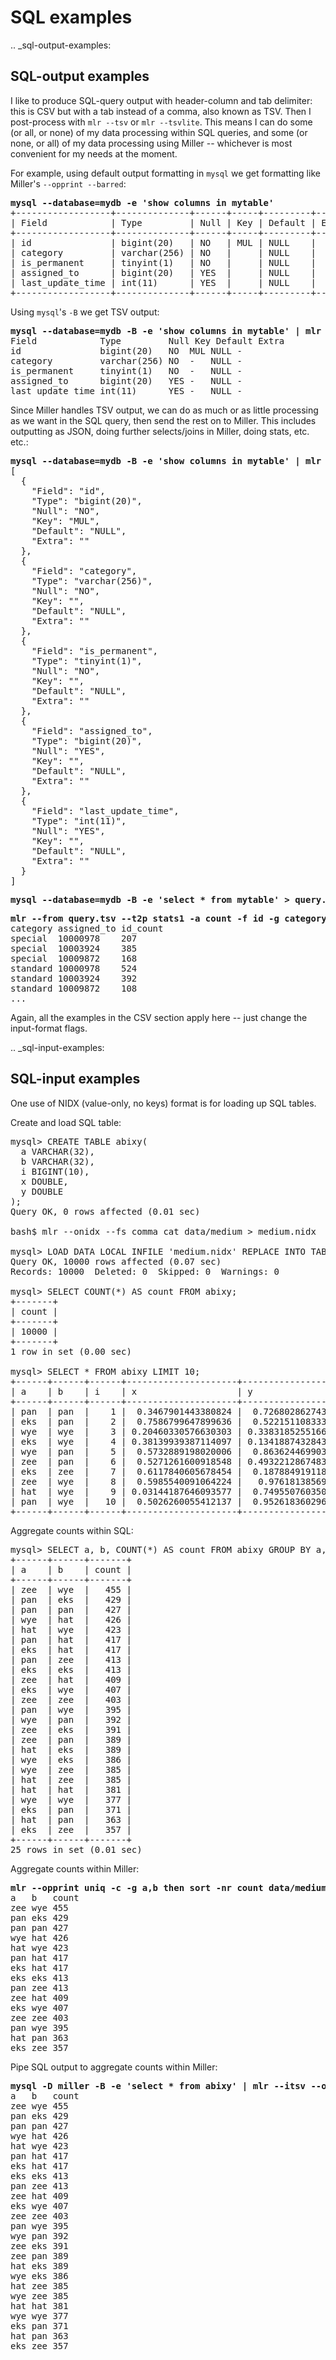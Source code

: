 <!---  PLEASE DO NOT EDIT DIRECTLY. EDIT THE .md.in FILE PLEASE. --->
# SQL examples

.. _sql-output-examples:

## SQL-output examples

I like to produce SQL-query output with header-column and tab delimiter: this is CSV but with a tab instead of a comma, also known as TSV. Then I post-process with ``mlr --tsv`` or ``mlr --tsvlite``.  This means I can do some (or all, or none) of my data processing within SQL queries, and some (or none, or all) of my data processing using Miller -- whichever is most convenient for my needs at the moment.

For example, using default output formatting in ``mysql`` we get formatting like Miller's ``--opprint --barred``:

<pre>
<b>mysql --database=mydb -e 'show columns in mytable'</b>
+------------------+--------------+------+-----+---------+-------+
| Field            | Type         | Null | Key | Default | Extra |
+------------------+--------------+------+-----+---------+-------+
| id               | bigint(20)   | NO   | MUL | NULL    |       |
| category         | varchar(256) | NO   |     | NULL    |       |
| is_permanent     | tinyint(1)   | NO   |     | NULL    |       |
| assigned_to      | bigint(20)   | YES  |     | NULL    |       |
| last_update_time | int(11)      | YES  |     | NULL    |       |
+------------------+--------------+------+-----+---------+-------+
</pre>

Using ``mysql``'s ``-B`` we get TSV output:

<pre>
<b>mysql --database=mydb -B -e 'show columns in mytable' | mlr --itsvlite --opprint cat</b>
Field            Type         Null Key Default Extra
id               bigint(20)   NO  MUL NULL -
category         varchar(256) NO  -   NULL -
is_permanent     tinyint(1)   NO  -   NULL -
assigned_to      bigint(20)   YES -   NULL -
last_update_time int(11)      YES -   NULL -
</pre>

Since Miller handles TSV output, we can do as much or as little processing as we want in the SQL query, then send the rest on to Miller. This includes outputting as JSON, doing further selects/joins in Miller, doing stats, etc.  etc.:

<pre>
<b>mysql --database=mydb -B -e 'show columns in mytable' | mlr --itsvlite --ojson --jlistwrap --jvstack cat</b>
[
  {
    "Field": "id",
    "Type": "bigint(20)",
    "Null": "NO",
    "Key": "MUL",
    "Default": "NULL",
    "Extra": ""
  },
  {
    "Field": "category",
    "Type": "varchar(256)",
    "Null": "NO",
    "Key": "",
    "Default": "NULL",
    "Extra": ""
  },
  {
    "Field": "is_permanent",
    "Type": "tinyint(1)",
    "Null": "NO",
    "Key": "",
    "Default": "NULL",
    "Extra": ""
  },
  {
    "Field": "assigned_to",
    "Type": "bigint(20)",
    "Null": "YES",
    "Key": "",
    "Default": "NULL",
    "Extra": ""
  },
  {
    "Field": "last_update_time",
    "Type": "int(11)",
    "Null": "YES",
    "Key": "",
    "Default": "NULL",
    "Extra": ""
  }
]
</pre>

<pre>
<b>mysql --database=mydb -B -e 'select * from mytable' > query.tsv</b>
</pre>

<pre>
<b>mlr --from query.tsv --t2p stats1 -a count -f id -g category,assigned_to</b>
category assigned_to id_count
special  10000978    207
special  10003924    385
special  10009872    168
standard 10000978    524
standard 10003924    392
standard 10009872    108
...
</pre>

Again, all the examples in the CSV section apply here -- just change the input-format flags.

.. _sql-input-examples:

## SQL-input examples

One use of NIDX (value-only, no keys) format is for loading up SQL tables.

Create and load SQL table:

<pre>
mysql> CREATE TABLE abixy(
  a VARCHAR(32),
  b VARCHAR(32),
  i BIGINT(10),
  x DOUBLE,
  y DOUBLE
);
Query OK, 0 rows affected (0.01 sec)

bash$ mlr --onidx --fs comma cat data/medium > medium.nidx

mysql> LOAD DATA LOCAL INFILE 'medium.nidx' REPLACE INTO TABLE abixy FIELDS TERMINATED BY ',' ;
Query OK, 10000 rows affected (0.07 sec)
Records: 10000  Deleted: 0  Skipped: 0  Warnings: 0

mysql> SELECT COUNT(*) AS count FROM abixy;
+-------+
| count |
+-------+
| 10000 |
+-------+
1 row in set (0.00 sec)

mysql> SELECT * FROM abixy LIMIT 10;
+------+------+------+---------------------+---------------------+
| a    | b    | i    | x                   | y                   |
+------+------+------+---------------------+---------------------+
| pan  | pan  |    1 |  0.3467901443380824 |  0.7268028627434533 |
| eks  | pan  |    2 |  0.7586799647899636 |  0.5221511083334797 |
| wye  | wye  |    3 | 0.20460330576630303 | 0.33831852551664776 |
| eks  | wye  |    4 | 0.38139939387114097 | 0.13418874328430463 |
| wye  | pan  |    5 |  0.5732889198020006 |  0.8636244699032729 |
| zee  | pan  |    6 |  0.5271261600918548 | 0.49322128674835697 |
| eks  | zee  |    7 |  0.6117840605678454 |  0.1878849191181694 |
| zee  | wye  |    8 |  0.5985540091064224 |   0.976181385699006 |
| hat  | wye  |    9 | 0.03144187646093577 |  0.7495507603507059 |
| pan  | wye  |   10 |  0.5026260055412137 |  0.9526183602969864 |
+------+------+------+---------------------+---------------------+
</pre>

Aggregate counts within SQL:

<pre>
mysql> SELECT a, b, COUNT(*) AS count FROM abixy GROUP BY a, b ORDER BY COUNT DESC;
+------+------+-------+
| a    | b    | count |
+------+------+-------+
| zee  | wye  |   455 |
| pan  | eks  |   429 |
| pan  | pan  |   427 |
| wye  | hat  |   426 |
| hat  | wye  |   423 |
| pan  | hat  |   417 |
| eks  | hat  |   417 |
| pan  | zee  |   413 |
| eks  | eks  |   413 |
| zee  | hat  |   409 |
| eks  | wye  |   407 |
| zee  | zee  |   403 |
| pan  | wye  |   395 |
| wye  | pan  |   392 |
| zee  | eks  |   391 |
| zee  | pan  |   389 |
| hat  | eks  |   389 |
| wye  | eks  |   386 |
| wye  | zee  |   385 |
| hat  | zee  |   385 |
| hat  | hat  |   381 |
| wye  | wye  |   377 |
| eks  | pan  |   371 |
| hat  | pan  |   363 |
| eks  | zee  |   357 |
+------+------+-------+
25 rows in set (0.01 sec)
</pre>

Aggregate counts within Miller:

<pre>
<b>mlr --opprint uniq -c -g a,b then sort -nr count data/medium</b>
a   b   count
zee wye 455
pan eks 429
pan pan 427
wye hat 426
hat wye 423
pan hat 417
eks hat 417
eks eks 413
pan zee 413
zee hat 409
eks wye 407
zee zee 403
pan wye 395
hat pan 363
eks zee 357
</pre>

Pipe SQL output to aggregate counts within Miller:

<pre>
<b>mysql -D miller -B -e 'select * from abixy' | mlr --itsv --opprint uniq -c -g a,b then sort -nr count</b>
a   b   count
zee wye 455
pan eks 429
pan pan 427
wye hat 426
hat wye 423
pan hat 417
eks hat 417
eks eks 413
pan zee 413
zee hat 409
eks wye 407
zee zee 403
pan wye 395
wye pan 392
zee eks 391
zee pan 389
hat eks 389
wye eks 386
hat zee 385
wye zee 385
hat hat 381
wye wye 377
eks pan 371
hat pan 363
eks zee 357
</pre>
